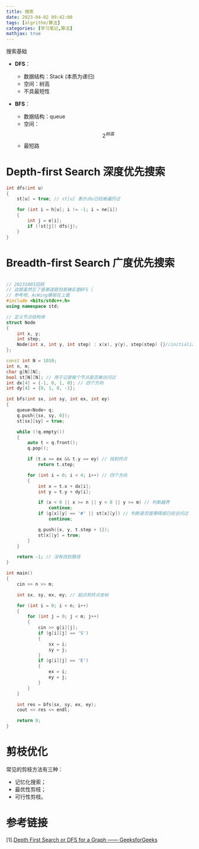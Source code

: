 ```yaml
---
title: 搜索
date: 2023-04-02 09:42:00
tags: [algrithm/算法]
categories: [学习笔记,算法]
mathjax: true
---
```

搜索基础

<!-- more -->

- **DFS**：
  - 数据结构：Stack (本质为递归)
  - 空间：树高
  - 不具最短性

- **BFS**：
  - 数据结构：queue
  - 空间：$$2^{树高}$$
  - 最短路

# Depth-first Search 深度优先搜索

```c++
int dfs(int u)
{
    st[u] = true; // st[u] 表示点u已经被遍历过

    for (int i = h[u]; i != -1; i = ne[i])
    {
        int j = e[i];
        if (!st[j]) dfs(j);
    }
}
```

# Breadth-first Search 广度优先搜索

```c++
```



```c++
// 20231003回顾
// 这题虽然忘了是哪道题但是确实是BFS（
// 参考吧，AcWing模板在上面
#include <bits/stdc++.h>
using namespace std;

// 定义节点结构体
struct Node
{
    int x, y;
    int step;
    Node(int x, int y, int step) : x(x), y(y), step(step) {}//initializer list
};

const int N = 1010;
int n, m;
char g[N][N];
bool st[N][N]; // 用于记录每个节点是否被访问过
int dx[4] = {-1, 0, 1, 0}; // 四个方向
int dy[4] = {0, 1, 0, -1};

int bfs(int sx, int sy, int ex, int ey)
{
    queue<Node> q;
    q.push({sx, sy, 0});
    st[sx][sy] = true;

    while (!q.empty())
    {
        auto t = q.front();
        q.pop();

        if (t.x == ex && t.y == ey) // 找到终点
            return t.step;

        for (int i = 0; i < 4; i++) // 四个方向
        {
            int x = t.x + dx[i];
            int y = t.y + dy[i];

            if (x < 0 || x >= n || y < 0 || y >= m) // 判断越界
                continue;
            if (g[x][y] == '#' || st[x][y]) // 判断是否是障碍或已经访问过
                continue;

            q.push({x, y, t.step + 1});
            st[x][y] = true;
        }
    }

    return -1; // 没有找到路径
}

int main()
{
    cin >> n >> m;

    int sx, sy, ex, ey; // 起点和终点坐标

    for (int i = 0; i < n; i++)
    {
        for (int j = 0; j < m; j++)
        {
            cin >> g[i][j];
            if (g[i][j] == 'S')
            {
                sx = i;
                sy = j;
            }
            if (g[i][j] == 'E')
            {
                ex = i;
                ey = j;
            }
        }
    }

    int res = bfs(sx, sy, ex, ey);
    cout << res << endl;

    return 0;
}
```

# 剪枝优化

常见的剪枝方法有三种：

-   记忆化搜索；
-   最优性剪枝；
-   可行性剪枝。



# 参考链接

[1].[Depth First Search or DFS for a Graph —— GeeksforGeeks](https://www.geeksforgeeks.org/depth-first-search-or-dfs-for-a-graph/)